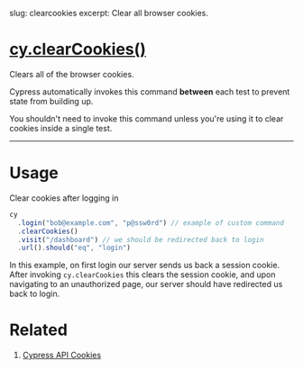 slug: clearcookies
excerpt: Clear all browser cookies.

# [cy.clearCookies()](#usage)

Clears all of the browser cookies.

Cypress automatically invokes this command **between** each test to prevent state from building up.

You shouldn't need to invoke this command unless you're using it to clear cookies inside a single test.

***

# Usage

Clear cookies after logging in

```javascript
cy
  .login("bob@example.com", "p@ssw0rd") // example of custom command
  .clearCookies()
  .visit("/dashboard") // we should be redirected back to login
  .url().should("eq", "login")
```

In this example, on first login our server sends us back a session cookie. After invoking `cy.clearCookies` this clears the session cookie, and upon navigating to an unauthorized page, our server should have redirected us back to login.

# Related

1. [Cypress API Cookies](https://on.cypress.io/api/cookies)